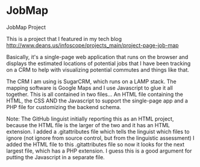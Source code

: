 # JobMap
JobMap Project 

This is a project that I featured in my tech blog http://www.deans.us/infoscope/projects_main/project-page-job-map

Basically, it's a single-page web application that runs on the browser and displays the estimated locations of potential jobs that I have been tracking on a CRM to help with visualizing potential commutes and things like that.

The CRM I am using is SugarCRM, which runs on a LAMP stack. The mapping software is Google Maps and I use Javascript to glue it all together. This is all contained in two files... An HTML file containing the HTML, the CSS AND the Javascript to support the single-page app and a PHP file for customizing the backend schema.

Note: The GitHub linguist initially reporting this as an HTML project, because the HTML file is the larger of the two and it has an HTML extension. I added a .gitattributes file which tells the linguist which files to ignore (not ignore from source control, but from the linguistic assessment) I added the HTML file to this .gitattributes file so now it looks for the next largest file, which has a PHP extension. I guess this is a good argument for putting the Javascript in a separate file.






